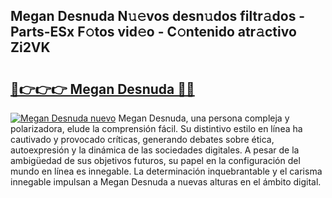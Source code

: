 ## Megan Desnuda N𝚞𝚎vos desn𝚞dos filtr𝚊dos - Parts-ESx F𝚘tos vid𝚎o - C𝚘ntenido atr𝚊ctivo Zi2VK

# <h2><a href="http://mb0hzz.tromn.icu/?c=Megan+Desnuda">🔗👉👉👉 Megan Desnuda 🔗🔗</a></h2>

[![Megan Desnuda nuevo](https://i.imgur.com/pEAQMta.gif)](http://mb0hzz.tromn.icu/?c=Megan+Desnuda)
Megan Desnuda, una persona compleja y polarizadora, elude la comprensión fácil. Su distintivo estilo en línea ha cautivado y provocado críticas, generando debates sobre ética, autoexpresión y la dinámica de las sociedades digitales. A pesar de la ambigüedad de sus objetivos futuros, su papel en la configuración del mundo en línea es innegable. La determinación inquebrantable y el carisma innegable impulsan a Megan Desnuda a nuevas alturas en el ámbito digital.
